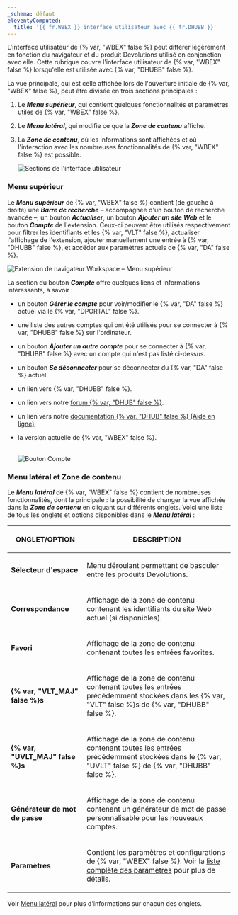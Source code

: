 ```yaml
---
_schema: défaut
eleventyComputed:
  title: '{{ fr.WBEX }} interface utilisateur avec {{ fr.DHUBB }}'
---
```

L'interface utilisateur de {% var, "WBEX" false %} peut différer légèrement en fonction du navigateur et du produit Devolutions utilisé en conjonction avec elle. Cette rubrique couvre l'interface utilisateur de {% var, "WBEX" false %} lorsqu'elle est utilisée avec {% var, "DHUBB" false %}.

La vue principale, qui est celle affichée lors de l'ouverture initiale de {% var, "WBEX" false %}, peut être divisée en trois sections principales :

1. Le ***Menu supérieur***, qui contient quelques fonctionnalités et paramètres utiles de {% var, "WBEX" false %}.
2. Le ***Menu latéral***, qui modifie ce que la ***Zone de contenu*** affiche.
3. La ***Zone de contenu***, où les informations sont affichées et où l'interaction avec les nombreuses fonctionnalités de {% var, "WBEX" false %} est possible.

   ![Sections de l'interface utilisateur](https://cdnweb.devolutions.net/docs/WEBX4093_2024_2.png "Sections de l'interface utilisateur")

### Menu supérieur

Le ***Menu supérieur*** de {% var, "WBEX" false %} contient (de gauche à droite) une ***Barre de recherche*** – accompagnée d'un bouton de recherche avancée –, un bouton ***Actualiser***, un bouton ***Ajouter un site Web*** et le bouton ***Compte*** de l'extension. Ceux-ci peuvent être utilisés respectivement pour filtrer les identifiants et les {% var, "VLT" false %}, actualiser l'affichage de l'extension, ajouter manuellement une entrée à {% var, "DHUBB" false %}, et accéder aux paramètres actuels de {% var, "DA" false %}.

![Extension de navigateur Workspace – Menu supérieur](https://cdnweb.devolutions.net/docs/WEBX4094_2024_2.png "Extension de navigateur Workspace – Menu supérieur")

La section du bouton ***Compte*** offre quelques liens et informations intéressants, à savoir :

* un bouton ***Gérer le compte*** pour voir/modifier le {% var, "DA" false %} actuel via le {% var, "DPORTAL" false %}.
* une liste des autres comptes qui ont été utilisés pour se connecter à {% var, "DHUBB" false %} sur l'ordinateur.
* un bouton ***Ajouter un autre compte*** pour se connecter à {% var, "DHUBB" false %} avec un compte qui n'est pas listé ci-dessus.
* un bouton ***Se déconnecter*** pour se déconnecter du {% var, "DA" false %} actuel.
* un lien vers {% var, "DHUBB" false %}.
* un lien vers notre [forum {% var, "DHUB" false %}](https://forum.devolutions.net/product/hub).
* un lien vers notre [documentation {% var, "DHUB" false %} (Aide en ligne)](/hub/overview/what-is-hub/).
* la version actuelle de {% var, "WBEX" false %}.

  <br>![Bouton Compte](https://cdnweb.devolutions.net/docs/WEBX4095_2024_2.png "Bouton Compte")

### Menu latéral et Zone de contenu

Le ***Menu latéral*** de {% var, "WBEX" false %} contient de nombreuses fonctionnalités, dont la principale : la possibilité de changer la vue affichée dans la ***Zone de contenu*** en cliquant sur différents onglets. Voici une liste de tous les onglets et options disponibles dans le ***Menu latéral*** :

<table><thead><tr><th><p>ONGLET/OPTION</p></th><th><p>DESCRIPTION</p></th></tr></thead><tbody><tr><td><p><strong>Sélecteur d'espace</strong></p></td><td><p>Menu déroulant permettant de basculer entre les produits Devolutions.</p></td></tr><tr><td><p><strong>Correspondance</strong></p></td><td><p>Affichage de la zone de contenu contenant les identifiants du site Web actuel (si disponibles).</p></td></tr><tr><td><p><strong>Favori</strong></p></td><td><p>Affichage de la zone de contenu contenant toutes les entrées favorites.</p></td></tr><tr><td><p><strong>{% var, "VLT_MAJ" false %}s</strong></p></td><td><p>Affichage de la zone de contenu contenant toutes les entrées précédemment stockées dans les {% var, "VLT" false %}s de {% var, "DHUBB" false %}.</p></td></tr><tr><td><p><strong>{% var, "UVLT_MAJ" false %}s</strong></p></td><td><p>Affichage de la zone de contenu contenant toutes les entrées précédemment stockées dans le {% var, "UVLT" false %} de {% var, "DHUBB" false %}.</p></td></tr><tr><td><p><strong>Générateur de mot de passe</strong></p></td><td><p>Affichage de la zone de contenu contenant un générateur de mot de passe personnalisable pour les nouveaux comptes.</p></td></tr><tr><td><p><strong>Paramètres</strong></p></td><td><p>Contient les paramètres et configurations de {% var, "WBEX" false %}. Voir la <a href="/workspace/workspace-browser-extension/settings/">liste complète des paramètres</a> pour plus de détails.</p></td></tr></tbody></table>

Voir [Menu latéral](/workspace/workspace-browser-extension/hub-business/user-interface/side-menu/) pour plus d'informations sur chacun des onglets.
